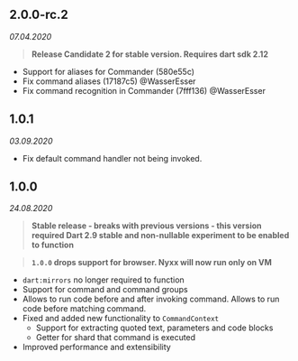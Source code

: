 ## 2.0.0-rc.2
_07.04.2020_

> **Release Candidate 2 for stable version. Requires dart sdk 2.12**

- Support for aliases for Commander (580e55c)
- Fix command aliases (17187c5) @WasserEsser
- Fix command recognition in Commander (7fff136) @WasserEsser

## 1.0.1
_03.09.2020_

* Fix default command handler not being invoked.

## 1.0.0
_24.08.2020_

> **Stable release - breaks with previous versions - this version required Dart 2.9 stable and non-nullable experiment to be enabled to function**

> **`1.0.0` drops support for browser. Nyxx will now run only on VM**

* `dart:mirrors` no longer required to function
* Support for command and command groups
* Allows to run code before and after invoking command. Allows to run code before matching command.
* Fixed and added new functionality to `CommandContext`
    - Support for extracting quoted text, parameters and code blocks
    - Getter for shard that command is executed
* Improved performance and extensibility
